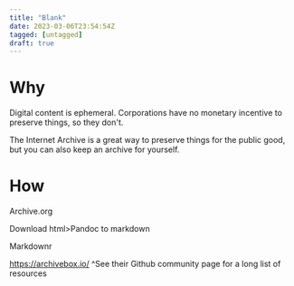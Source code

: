 ```yaml
---
title: "Blank"
date: 2023-03-06T23:54:54Z
tagged: [untagged]
draft: true
---
```


# Why

Digital content is ephemeral. Corporations have no monetary incentive to preserve things, so they don't. 

The Internet Archive is a great way to preserve things for the public good, but you can also keep an archive for yourself.

# How

Archive.org

Download html>Pandoc to markdown

Markdownr

https://archivebox.io/
^See their Github community page for a long list of resources
